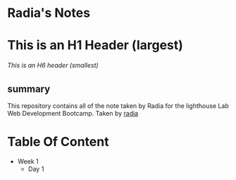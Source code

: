 # Radia's Notes
# This is an H1 Header (largest)
###### This is an H6 header (smallest)
## summary
This repository contains all of the note taken by Radia for the lighthouse Lab Web Development Bootcamp.
Taken by [radia](https://github.com/Radia731/lighthouse-web-notes)
# Table Of Content 
* Week 1
   * Day 1